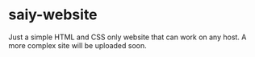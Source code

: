# saiy-website
Just a simple HTML and CSS only website that can work on any host. A more complex site will be uploaded soon.
